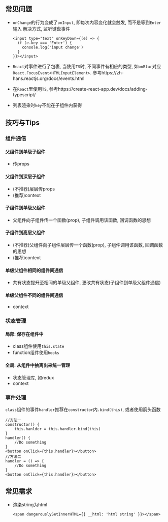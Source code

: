 ## 常见问题

- `onChange`的行为变成了`onInput`, 即每次内容变化就会触发, 而不是等到`Enter`输入
  解决方式, 监听键盘事件

  ```tsx
  <input type="text" onKeyDown={(e) => {
    if (e.key === 'Enter') {
      console.log('input change')
    }
  }}></input>
  ```

- `React`对事件进行了包裹, 当使用`TS`时, 不同事件有相应的类型, 如`onBlur`对应`React.FocusEvent<HTMLInputElement>`. 参考https://zh-hans.reactjs.org/docs/events.html

- 在`React`里使用`TS`, 参考https://create-react-app.dev/docs/adding-typescript/

- 列表渲染时`key`不能在子组件内获得

## 技巧与Tips

### 组件通信

#### 父组件到单级子组件

- 传props

#### 父组件到深层子组件

- (不推荐)层层传props
- (推荐)context

#### 子组件到单级父组件

- 父组件向子组件传一个函数(prop), 子组件调用该函数, 回调函数的思想

#### 子组件到高层父组件

- (不推荐)父组件向子组件层层传一个函数(prop), 子组件调用该函数, 回调函数的思想
- (推荐)context

#### 单级父组件相同的组件间通信

- 共有状态提升至相同的单级父组件, 更改共有状态(子组件到单级父组件通信)

#### 单级父组件不同的组件间通信

- context

### 状态管理

#### 局部: 保存在组件中

- class组件使用`this.state`
- function组件使用`hooks`

#### 全局: 从组件中抽离出来统一管理

- 状态管理库, 如redux
- context

### 事件处理

`class`组件的事件`handler`推荐在`constructor`内`.bind(this)`, 或者使用箭头函数

```react
//方法一
constructor() {
    this.hanlder = this.handler.bind(this)
}
handler() {
    //Do something
}
<button onClick={this.handler}></button>
//方法二
handler = () => {
    //Do something
}
<button onClick={this.handler}></button>
```

## 常见需求

- 渲染string为html

  ```tsx
  <span dangerouslySetInnerHTML={{ __html: 'html string' }}></span>
  ```

  

